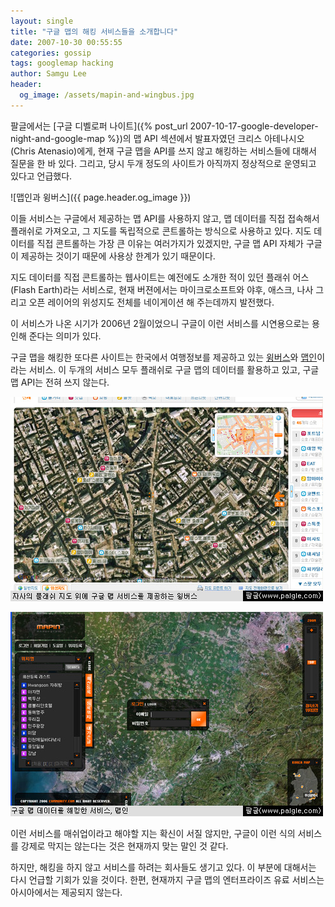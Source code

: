 ```yaml
---
layout: single
title: "구글 맵의 해킹 서비스들을 소개합니다"
date: 2007-10-30 00:55:55
categories: gossip
tags: googlemap hacking
author: Samgu Lee
header:
  og_image: /assets/mapin-and-wingbus.jpg
---
```


팔글에서는 [구글 디벨로퍼 나이트]({% post_url 2007-10-17-google-developer-night-and-google-map %})의 맵 API 섹션에서 발표자였던 크리스 아테나시오(Chris Atenasio)에게, 현재 구글 맵을 API를 쓰지 않고 해킹하는 서비스들에 대해서 질문을 한 바 있다. 그리고, 당시 두개 정도의 사이트가 아직까지 정상적으로 운영되고 있다고 언급했다.

![맵인과 윙버스]({{ page.header.og_image }})

이들 서비스는 구글에서 제공하는 맵 API를 사용하지 않고, 맵 데이터를 직접 접속해서 플래쉬로 가져오고, 그 지도를 독립적으로 콘트롤하는 방식으로 사용하고 있다. 지도 데이터를 직접 콘트롤하는 가장 큰 이유는 여러가지가 있겠지만, 구글 맵 API 자체가 구글이 제공하는 것이기 때문에 사용상 한계가 있기 때문이다.

지도 데이터를 직접 콘트롤하는 웹사이트는 예전에도 소개한 적이 있던 플래쉬 어스(Flash Earth)라는 서비스로, 현재 버젼에서는 마이크로소프트와 야후, 애스크, 나사 그리고 오픈 레이어의 위성지도 전체를 네이게이션 해 주는데까지 발전했다.

이 서비스가 나온 시기가 2006년 2월이었으니 구글이 이런 서비스를 시연용으로는 용인해 준다는 의미가 있다.

구글 맵을 해킹한 또다른 사이트는 한국에서 여행정보를 제공하고 있는 [윙버스](http://www.wingbus.com/)와 [맵인](http://www.mapin.co.kr/)이라는 서비스. 이 두개의 서비스 모두 플래쉬로 구글 맵의 데이터를 활용하고 있고, 구글 맵 API는 전혀 쓰지 않는다.

![구글 맵을 해킹한 서비스 중 하나인 윙버스](/assets/google-map-in-wingbus.jpg)

![맵인, 구글 맵 해킹 서비스](/assets/google-map-in-mapin.jpg)

이런 서비스를 매쉬업이라고 해야할 지는 확신이 서질 않지만, 구글이 이런 식의 서비스를 강제로 막지는 않는다는 것은 현재까지 맞는 말인 것 같다.

하지만, 해킹을 하지 않고 서비스를 하려는 회사들도 생기고 있다. 이 부분에 대해서는 다시 언급할 기회가 있을 것이다. 한편, 현재까지 구글 맵의 엔터프라이즈 유료 서비스는 아시아에서는 제공되지 않는다.
